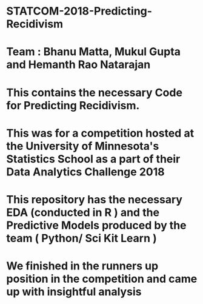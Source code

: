 # STATCOM-2018-Predicting-Recidivism

# Team : Bhanu Matta, Mukul Gupta and Hemanth Rao Natarajan

# This contains the necessary Code for Predicting Recidivism.
# This was for a competition hosted at the University of Minnesota's Statistics School as a part of their Data Analytics Challenge 2018

# This repository has the necessary EDA (conducted in R ) and the Predictive Models produced by the team ( Python/ Sci Kit Learn )
# We finished in the runners up position in the competition and came up with insightful analysis
